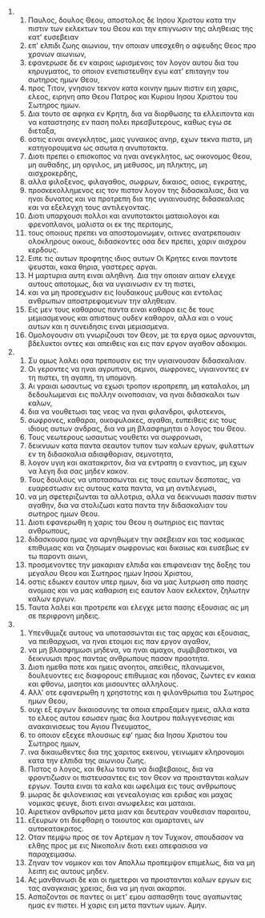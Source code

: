 <ol>
  <li>
    <ol>
      <li>Παυλος, δουλος Θεου, αποστολος δε Ιησου Χριστου κατα την πιστιν των εκλεκτων του Θεου και την επιγνωσιν της αληθειας της κατ' ευσεβειαν</li>
      <li>επ' ελπιδι ζωης αιωνιου, την οποιαν υπεσχεθη ο αψευδης Θεος προ χρονων αιωνιων,</li>
      <li>εφανερωσε δε εν καιροις ωρισμενοις τον λογον αυτου δια του κηρυγματος, το οποιον ενεπιστευθην εγω κατ' επιταγην του σωτηρος ημων Θεου,</li>
      <li>προς Τιτον, γνησιον τεκνον κατα κοινην ημων πιστιν ειη χαρις, ελεος, ειρηνη απο Θεου Πατρος και Κυριου Ιησου Χριστου του Σωτηρος ημων.</li>
      <li>Δια τουτο σε αφηκα εν Κρητη, δια να διορθωσης τα ελλειποντα και να καταστησης εν παση πολει πρεσβυτερους, καθως εγω σε διεταξα,</li>
      <li>οστις ειναι ανεγκλητος, μιας γυναικος ανηρ, εχων τεκνα πιστα, μη κατηγορουμενα ως ασωτα η ανυποτακτα.</li>
      <li>Διοτι πρεπει ο επισκοπος να ηναι ανεγκλητος, ως οικονομος Θεου, μη αυθαδης, μη οργιλος, μη μεθυσος, μη πληκτης, μη αισχροκερδης,</li>
      <li>αλλα φιλοξενος, φιλαγαθος, σωφρων, δικαιος, οσιος, εγκρατης,</li>
      <li>προσκεκολλημενος εις τον πιστον λογον της διδασκαλιας, δια να ηναι δυνατος και να προτρεπη δια της υγιαινουσης διδασκαλιας και να εξελεγχη τους αντιλεγοντας.</li>
      <li>Διοτι υπαρχουσι πολλοι και ανυποτακτοι ματαιολογοι και φρενοπλανοι, μαλιστα οι εκ της περιτομης,</li>
      <li>τους οποιους πρεπει να αποστομονωμεν, οιτινες ανατρεπουσιν ολοκληρους οικους, διδασκοντες οσα δεν πρεπει, χαριν αισχρου κερδους.</li>
      <li>Ειπε τις αυτων προφητης ιδιος αυτων Οι Κρητες ειναι παντοτε ψευσται, κακα θηρια, γαστερες αργαι.</li>
      <li>Η μαρτυρια αυτη ειναι αληθινη. Δια την οποιαν αιτιαν ελεγχε αυτους αποτομως, δια να υγιαινωσιν εν τη πιστει,</li>
      <li>και να μη προσεχωσιν εις Ιουδαικους μυθους και εντολας ανθρωπων αποστρεφομενων την αληθειαν.</li>
      <li>Εις μεν τους καθαρους παντα ειναι καθαρα εις δε τους μεμιασμενους και απιστους ουδεν καθαρον, αλλα και ο νους αυτων και η συνειδησις ειναι μεμιασμενα.</li>
      <li>Ομολογουσιν οτι γνωριζουσι τον Θεον, με τα εργα ομως αρνουνται, βδελυκτοι οντες και απειθεις και εις παν εργον αγαθον αδοκιμοι.</li>
    </ol>
  </li>
  <li>
    <ol>
      <li>Συ ομως λαλει οσα πρεπουσιν εις την υγιαινουσαν διδασκαλιαν.</li>
      <li>Οι γεροντες να ηναι αγρυπνοι, σεμνοι, σωφρονες, υγιαινοντες εν τη πιστει, τη αγαπη, τη υπομονη.</li>
      <li>Αι γραιαι ωσαυτως να εχωσι τροπον ιεροπρεπη, μη καταλαλοι, μη δεδουλωμεναι εις πολλην οινοποσιαν, να ηναι διδασκαλοι των καλων,</li>
      <li>δια να νουθετωσι τας νεας να ηναι φιλανδροι, φιλοτεκνοι,</li>
      <li>σωφρονες, καθαραι, οικοφυλακες, αγαθαι, ευπειθεις εις τους ιδιους αυτων ανδρας, δια να μη βλασφημηται ο λογος του Θεου.</li>
      <li>Τους νεωτερους ωσαυτως νουθετει να σωφρονωσι,</li>
      <li>δεικνυων κατα παντα σεαυτον τυπον των καλων εργων, φυλαττων εν τη διδασκαλια αδιαφθοριαν, σεμνοτητα,</li>
      <li>λογον υγιη και ακατακριτον, δια να εντραπη ο εναντιος, μη εχων να λεγη δια σας μηδεν κακον.</li>
      <li>Τους δουλους να υποτασσωνται εις τους εαυτων δεσποτας, να ευαρεστωσιν εις αυτους κατα παντα, να μη αντιλεγωσι,</li>
      <li>να μη σφετεριζωνται τα αλλοτρια, αλλα να δεικνυωσι πασαν πιστιν αγαθην, δια να στολιζωσι κατα παντα την διδασκαλιαν του σωτηρος ημων Θεου.</li>
      <li>Διοτι εφανερωθη η χαρις του Θεου η σωτηριος εις παντας ανθρωπους,</li>
      <li>διδασκουσα ημας να αρνηθωμεν την ασεβειαν και τας κοσμικας επιθυμιας και να ζησωμεν σωφρονως και δικαιως και ευσεβως εν τω παροντι αιωνι,</li>
      <li>προσμενοντες την μακαριαν ελπιδα και επιφανειαν της δοξης του μεγαλου Θεου και Σωτηρος ημων Ιησου Χριστου,</li>
      <li>οστις εδωκεν εαυτον υπερ ημων, δια να μας λυτρωση απο πασης ανομιας και να μας καθαριση εις εαυτον λαον εκλεκτον, ζηλωτην καλων εργων.</li>
      <li>Ταυτα λαλει και προτρεπε και ελεγχε μετα πασης εξουσιας ας μη σε περιφρονη μηδεις.</li>
    </ol>
  </li>
  <li>
    <ol>
      <li>Υπενθυμιζε αυτους να υποτασσωνται εις τας αρχας και εξουσιας, να πειθαρχωσι, να ηναι ετοιμοι εις παν εργον αγαθον,</li>
      <li>να μη βλασφημωσι μηδενα, να ηναι αμαχοι, συμβιβαστικοι, να δεικνυωσι προς παντας ανθρωπους πασαν πραοτητα.</li>
      <li>Διοτι ημεθα ποτε και ημεις ανοητοι, απειθεις, πλανωμενοι, δουλευοντες εις διαφορους επιθυμιας και ηδονας, ζωντες εν κακια και φθονω, μισητοι και μισουντες αλληλους.</li>
      <li>Αλλ' οτε εφανερωθη η χρηστοτης και η φιλανθρωπια του Σωτηρος ημων Θεου,</li>
      <li>ουχι εξ εργων δικαιοσυνης τα οποια επραξαμεν ημεις, αλλα κατα το ελεος αυτου εσωσεν ημας δια λουτρου παλιγγενεσιας και ανακαινισεως του Αγιου Πνευματος,</li>
      <li>το οποιον εξεχεε πλουσιως εφ' ημας δια Ιησου Χριστου του Σωτηρος ημων,</li>
      <li>ινα δικαιωθεντες δια της χαριτος εκεινου, γεινωμεν κληρονομοι κατα την ελπιδα της αιωνιου ζωης.</li>
      <li>Πιστος ο λογος, και θελω ταυτα να διαβεβαιοις, δια να φροντιζωσιν οι πιστευσαντες εις τον Θεον να προιστανται καλων εργων. Ταυτα ειναι τα καλα και ωφελιμα εις τους ανθρωπους</li>
      <li>μωρας δε φιλονεικιας και γενεαλογιας και εριδας και μαχας νομικας φευγε, διοτι ειναι ανωφελεις και ματαιαι.</li>
      <li>Αιρετικον ανθρωπον μετα μιαν και δευτεραν νουθεσιαν παραιτου,</li>
      <li>εξευρων οτι διεφθαρη ο τοιουτος και αμαρτανει, ων αυτοκατακριτος.</li>
      <li>Οταν πεμψω προς σε τον Αρτεμαν η τον Τυχικον, σπουδασον να ελθης προς με εις Νικοπολιν διοτι εκει απεφασισα να παραχειμασω.</li>
      <li>Ζηναν τον νομικον και τον Απολλω προπεμψον επιμελως, δια να μη λειπη εις αυτους μηδεν.</li>
      <li>Ας μανθανωσι δε και οι ημετεροι να προιστανται καλων εργων εις τας αναγκαιας χρειας, δια να μη ηναι ακαρποι.</li>
      <li>Ασπαζονται σε παντες οι μετ' εμου ασπασθητι τους αγαπωντας ημας εν πιστει. Η χαρις ειη μετα παντων υμων. Αμην.</li>
    </ol>
  </li>
</ol>